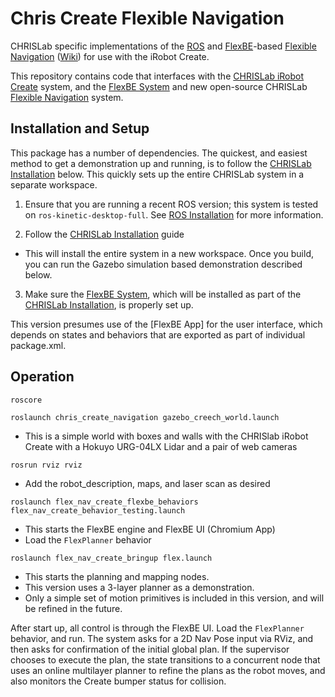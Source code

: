 Chris Create Flexible Navigation
================================

CHRISLab specific implementations of the [ROS] and [FlexBE]-based [Flexible Navigation] ([Wiki]) for use with the iRobot Create.

This repository contains code that interfaces with the [CHRISLab iRobot Create] system, and the [FlexBE System] and new open-source CHRISLab [Flexible Navigation] system.

Installation and Setup
----------------------

This package has a number of dependencies.  The quickest, and easiest method to get a demonstration up and running, is to follow the [CHRISLab Installation] below.  This quickly sets up the entire CHRISLab system in a separate workspace.

1) Ensure that you are running a recent ROS version; this system is tested on `ros-kinetic-desktop-full`.  See [ROS Installation] for more information.

2) Follow the [CHRISLab Installation] guide
* This will install the entire system in a new workspace. Once you build, you can run the Gazebo simulation based demonstration described below.

3) Make sure the [FlexBE System], which will be installed as part of the [CHRISLab Installation], is properly set up.  

 This version presumes use of the [FlexBE App] for the user interface, which depends on states and behaviors that are exported as part of individual package.xml.

Operation
---------

`roscore`

`roslaunch chris_create_navigation gazebo_creech_world.launch`
 * This is a simple world with boxes and walls with the CHRISlab iRobot Create with a Hokuyo URG-04LX Lidar and a pair of web cameras

`rosrun rviz rviz`
 * Add the robot_description, maps, and laser scan as desired

`roslaunch flex_nav_create_flexbe_behaviors flex_nav_create_behavior_testing.launch`
 * This starts the FlexBE engine and FlexBE UI (Chromium App)
 * Load the `FlexPlanner` behavior

`roslaunch flex_nav_create_bringup flex.launch`
 * This starts the planning and mapping nodes.
 * This version uses a 3-layer planner as a demonstration.
  * Only a simple set of motion primitives is included in this version, and will be refined in the future.

After start up, all control is through the FlexBE UI.  Load the `FlexPlanner` behavior, and run.  The system asks for a 2D Nav Pose input via RViz, and then asks for confirmation of the initial global plan.  If the supervisor chooses to execute the plan, the state transitions to a concurrent node that uses an online multilayer planner to refine the plans as the robot moves, and also monitors the Create bumper status for collision.

[ROS]: http://www.ros.org
[FlexBE]: https://flexbe.github.io
[Flexible Navigation]: https://github.com/CNURobotics/flexible_navigation
[Wiki]: http://wiki.ros.org/flexible_navigation
[CHRISLab iRobot Create]: https://github.com/CNURobotics/chris_ros_create
[FlexBE System]: https://github.com/team-vigir/flexbe_behavior_engine
[CHRISLab Installation]: https://github.com/CNURobotics/chris_install
[FlexBE App Installation]: http://philserver.bplaced.net/fbe/download.php
[ROS Installation]: http://wiki.ros.org/kinetic/Installation
